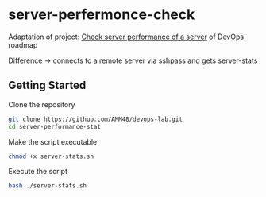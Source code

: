 # server-perfermonce-check

Adaptation of project: [Check server performance of a server](https://roadmap.sh/projects/server-stats) of DevOps roadmap

Difference -> connects to a remote server via sshpass and gets server-stats


## Getting Started
Clone the repository

```bash
git clone https://github.com/AMM48/devops-lab.git
cd server-performance-stat
```

Make the script executable
```bash
chmod +x server-stats.sh
```

Execute the script
```bash
bash ./server-stats.sh
```
